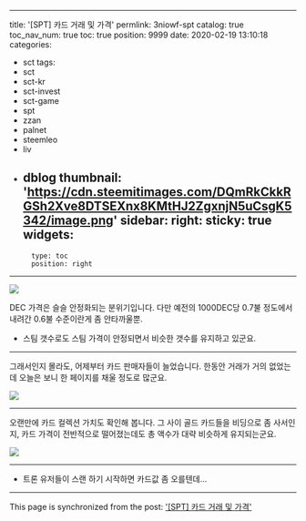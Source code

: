 
---
title: '[SPT] 카드 거래 및 가격'
permlink: 3niowf-spt
catalog: true
toc_nav_num: true
toc: true
position: 9999
date: 2020-02-19 13:10:18
categories:
- sct
tags:
- sct
- sct-kr
- sct-invest
- sct-game
- spt
- zzan
- palnet
- steemleo
- liv
- dblog
thumbnail: 'https://cdn.steemitimages.com/DQmRkCkkRGSh2Xve8DTSEXnx8KMtHJ2ZgxnjN5uCsgK5342/image.png'
sidebar:
    right:
        sticky: true
widgets:
    -
        type: toc
        position: right
---


![](https://cdn.steemitimages.com/DQmRkCkkRGSh2Xve8DTSEXnx8KMtHJ2ZgxnjN5uCsgK5342/image.png)
<br>

DEC 가격은 슬슬 안정화되는 분위기입니다.  다만 예전의 1000DEC당 0.7불 정도에서 내려간 0.6불 수준이란게 좀 안타까울뿐.

* 스팀 갯수로도 스팀 가격이 안정되면서 비슷한 갯수를 유지하고 있군요.

---

그래서인지 몰라도, 어제부터 카드 판매자들이 늘었습니다. 한동안 거래가 거의 없었는데 오늘은 보니 한 페이지를 채울 정도로 많군요.

![](https://cdn.steemitimages.com/DQmamaz1UtuA32iYYSWR6Zev8qfQdAH8fECrLPqTzZxYTNp/image.png)
<br>

---

오랜만에 카드 컬렉션 가치도 확인해 봅니다. 그 사이 골드 카드들을 비딩으로 좀 사서인지, 카드 가격이 전반적으로 떨어졌는데도 총 액수가 대략 비슷하게 유지되는군요.

![](https://cdn.steemitimages.com/DQmPyne1yZN8Pb3ENWmwTbmqV77wm2zfT6V5nwKVjqYLx2X/image.png)
<br>

---

* 트론 유저들이 스랜 하기 시작하면 카드값 좀 오를텐데...

- - -

This page is synchronized from the post: ['[SPT] 카드 거래 및 가격'](https://steemit.com/@glory7/3niowf-spt)
